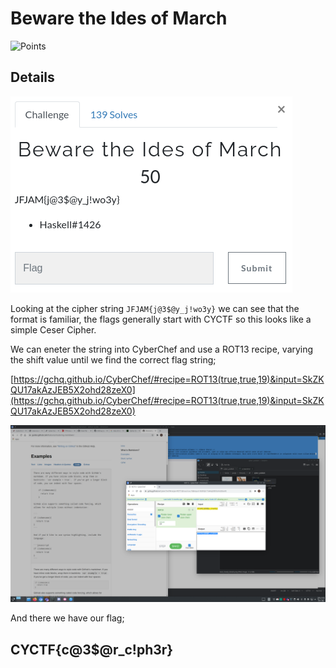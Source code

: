 # Beware the Ides of March

![Points](http://img.shields.io/badge/Points-50-brightgreen?style=for-the-badge)

## Details

![Details](https://github.com/CTSecUK/CyberYoddha-CTF-2020/blob/main/images/beware_the_ides_of_march_details.png)

Looking at the cipher string `JFJAM{j@3$@y_j!wo3y}` we can see that the format is familiar, the flags generally start with CYCTF so this looks like a simple Ceser Cipher.

We can eneter the string into CyberChef  and use a ROT13 recipe, varying the shift value until we find the correct flag string;

[https://gchq.github.io/CyberChef/#recipe=ROT13(true,true,19)&input=SkZKQU17akAzJEB5X2ohd28zeX0](https://gchq.github.io/CyberChef/#recipe=ROT13(true,true,19)&input=SkZKQU17akAzJEB5X2ohd28zeX0)

![Cyberchef](https://github.com/CTSecUK/CyberYoddha-CTF-2020/blob/main/images/beware_the_ides_of_march_cyberchef.png)

And there we have our flag;

## CYCTF{c@3$@r_c!ph3r}
